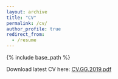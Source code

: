```yaml
---
layout: archive
title: "CV"
permalink: /cv/
author_profile: true
redirect_from:
  - /resume
---
```


{% include base_path %}

Download latest CV here: [CV.GG.2019.pdf](/Users/georgeglen/Documents/Files/CV_forms/LaTex_CV/CV-GG2019/CV.GG.2019.pdf)